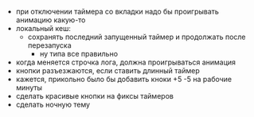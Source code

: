 - при отключении таймера со вкладки надо бы проигрывать анимацию какую-то
- локальный кеш:
  - сохранять последний запущенный таймер и продолжать после перезапуска
    - ну типа все правильно
- когда меняется строчка лога, должна проигрываться анимация
- кнопки разъезжаются, если ставить длинный таймер
- кажется, прикольно было бы добавить кноки +5 -5 на рабочие минуты
- сделать красивые кнопки на фиксы таймеров
- сделать ночную тему
